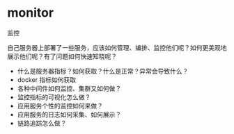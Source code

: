 # monitor

监控

自己服务器上部署了一些服务，应该如何管理、编排、监控他们呢？如何更美观地展示他们呢？有了问题如何快速知晓呢？


- 什么是服务器指标？如何获取？什么是正常？异常会导致什么？
- docker 指标如何获取
- 各种中间件如何监控、集群又如何做？
- 监控指标的可视化怎么做？
- 应用服务个性的监控如何来做？
- 应用服务的日志如何采集、如何展示？
- 链路追踪怎么做？
